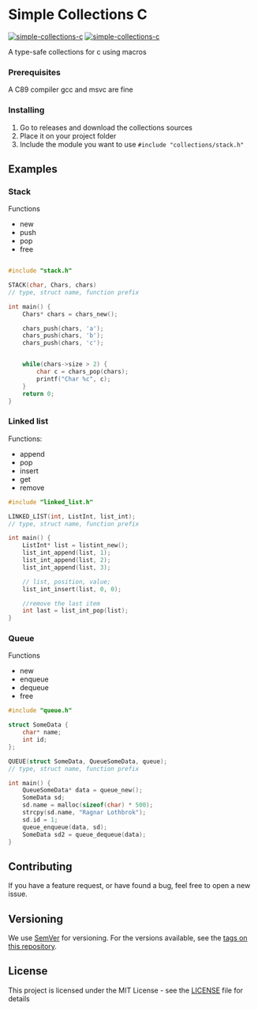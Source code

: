 # Simple Collections C

[![simple-collections-c](https://img.shields.io/wercker/ci/wercker/docs.svg)]()
[![simple-collections-c](https://img.shields.io/badge/release-v0.1.1-blue.svg)]()

A type-safe collections for c using macros

### Prerequisites

A C89 compiler gcc and msvc are fine

### Installing

1. Go to releases and download the collections sources
2. Place it on your project folder
3. Include the module you want to use  ``#include "collections/stack.h"``

## Examples

### Stack

Functions
* new
* push
* pop
* free

``` c

#include "stack.h"

STACK(char, Chars, chars)
// type, struct name, function prefix

int main() {
    Chars* chars = chars_new();

    chars_push(chars, 'a');
    chars_push(chars, 'b');
    chars_push(chars, 'c');


    while(chars->size > 2) {
        char c = chars_pop(chars);
        printf("Char %c", c);
    }
    return 0;
}
```

### Linked list

Functions:

* append
* pop
* insert
* get
* remove

``` c
#include "linked_list.h"

LINKED_LIST(int, ListInt, list_int);
// type, struct name, function prefix

int main() {
    ListInt* list = listint_new();
    list_int_append(list, 1);
    list_int_append(list, 2);
    list_int_append(list, 3);

    // list, position, value;
    list_int_insert(list, 0, 0);

    //remove the last item
    int last = list_int_pop(list);
}
```

### Queue

Functions

* new
* enqueue
* dequeue
* free

``` c
#include "queue.h"

struct SomeData {
    char* name;
    int id;
};

QUEUE(struct SomeData, QueueSomeData, queue);
// type, struct name, function prefix

int main() {
    QueueSomeData* data = queue_new();
    SomeData sd;
    sd.name = malloc(sizeof(char) * 500);
    strcpy(sd.name, "Ragnar Lothbrok");
    sd.id = 1;
    queue_enqueue(data, sd);
    SomeData sd2 = queue_dequeue(data);
}
```

## Contributing

If you have a feature request, or have found a bug, feel free to open a new issue.

## Versioning

We use [SemVer](http://semver.org/) for versioning. For the versions available, see the [tags on this repository](https://github.com/alfr3dosv/simple-collections-c/tags).

## License

This project is licensed under the MIT License - see the [LICENSE](LICENSE) file for details
